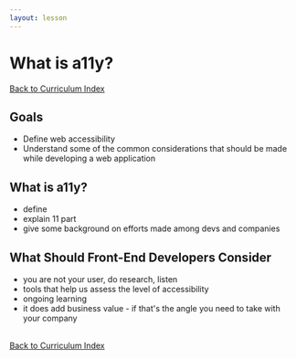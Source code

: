 ```yaml
---
layout: lesson
---
```


# What is a11y?

<a href="../">Back to Curriculum Index</a>

## Goals

- Define web accessibility
- Understand some of the common considerations that should be made while developing a web application

## What is a11y?

- define
- explain 11 part
- give some background on efforts made among devs and companies

## What Should Front-End Developers Consider

- you are not your user, do research, listen
- tools that help us assess the level of accessibility
- ongoing learning
- it does add business value - if that's the angle you need to take with your company

<br>
<a href="../">Back to Curriculum Index</a>
